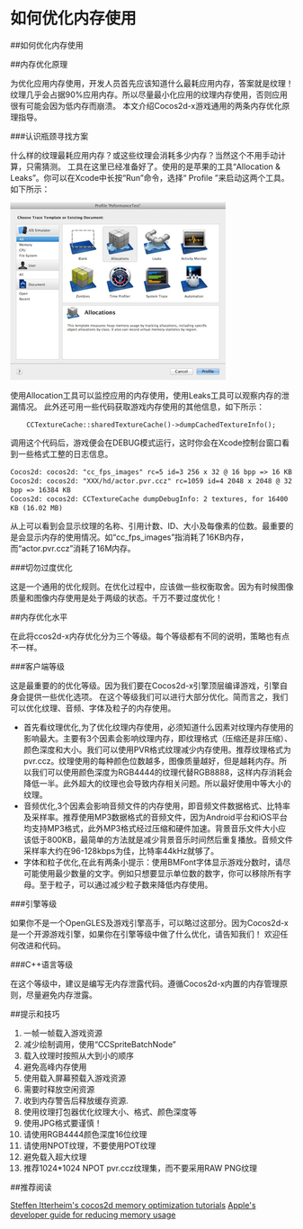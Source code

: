 # 如何优化内存使用

##如何优化内存使用

##内存优化原理

为优化应用内存使用，开发人员首先应该知道什么最耗应用内存，答案就是纹理！
纹理几乎会占据90%应用内存。所以尽量最小化应用的纹理内存使用，否则应用很有可能会因为低内存而崩溃。
本文介绍Cocos2d-x游戏通用的两条内存优化原理指导。

###认识瓶颈寻找方案

什么样的纹理最耗应用内存？或这些纹理会消耗多少内存？当然这个不用手动计算，只需猜测。
工具在这里已经准备好了。使用的是苹果的工具“Allocation & Leaks”。你可以在Xcode中长按“Run”命令，选择“ Profile ”来启动这两个工具。如下所示：

![img56.png](res/img56.png)

使用Allocation工具可以监控应用的内存使用，使用Leaks工具可以观察内存的泄漏情况。
此外还可用一些代码获取游戏内存使用的其他信息，如下所示：

```
    CCTextureCache::sharedTextureCache()->dumpCachedTextureInfo();
```

调用这个代码后，游戏便会在DEBUG模式运行，这时你会在Xcode控制台窗口看到一些格式工整的日志信息。

```
Cocos2d: cocos2d: "cc_fps_images" rc=5 id=3 256 x 32 @ 16 bpp => 16 KB
Cocos2d: cocos2d: "XXX/hd/actor.pvr.ccz" rc=1059 id=4 2048 x 2048 @ 32 bpp => 16384 KB
Cocos2d: cocos2d: CCTextureCache dumpDebugInfo: 2 textures, for 16400 KB (16.02 MB)
```

从上可以看到会显示纹理的名称、引用计数、ID、大小及每像素的位数。最重要的是会显示内存的使用情况。如“cc_fps_images”指消耗了16KB内存，而“actor.pvr.ccz”消耗了16M内存。

###切勿过度优化

这是一个通用的优化规则。在优化过程中，应该做一些权衡取舍。因为有时候图像质量和图像内存使用是处于两级的状态。千万不要过度优化！

##内存优化水平

在此将ccos2d-x内存优化分为三个等级。每个等级都有不同的说明，策略也有点不一样。

###客户端等级

这是最重要的的优化等级。因为我们要在Cocos2d-x引擎顶层编译游戏，引擎自身会提供一些优化选项。
在这个等级我们可以进行大部分优化。简而言之，我们可以优化纹理、音频、字体及粒子的内存使用。

- 首先看纹理优化,为了优化纹理内存使用，必须知道什么因素对纹理内存使用的影响最大。主要有3个因素会影响纹理内存，即纹理格式（压缩还是非压缩）、颜色深度和大小。我们可以使用PVR格式纹理减少内存使用。推荐纹理格式为pvr.ccz。纹理使用的每种颜色位数越多，图像质量越好，但是越耗内存。所以我们可以使用颜色深度为RGB4444的纹理代替RGB8888，这样内存消耗会降低一半。此外超大的纹理也会导致内存相关问题。所以最好使用中等大小的纹理。
- 音频优化,3个因素会影响音频文件的内存使用，即音频文件数据格式、比特率及采样率。推荐使用MP3数据格式的音频文件，因为Android平台和iOS平台均支持MP3格式，此外MP3格式经过压缩和硬件加速。背景音乐文件大小应该低于800KB，最简单的方法就是减少背景音乐时间然后重复播放。音频文件采样率大约在96-128kbps为佳，比特率44kHz就够了。
- 字体和粒子优化,在此有两条小提示：使用BMFont字体显示游戏分数时，请尽可能使用最少数量的文字。例如只想要显示单位数的数字，你可以移除所有字母。至于粒子，可以通过减少粒子数来降低内存使用。

###引擎等级

如果你不是一个OpenGLES及游戏引擎高手，可以略过这部分。因为Cocos2d-x是一个开源游戏引擎，如果你在引擎等级中做了什么优化，请告知我们！
欢迎任何改进和代码。

###C++语言等级

在这个等级中，建议是编写无内存泄露代码。遵循Cocos2d-x内置的内存管理原则，尽量避免内存泄露。

##提示和技巧

1. 一帧一帧载入游戏资源
2. 减少绘制调用，使用“CCSpriteBatchNode”
3. 载入纹理时按照从大到小的顺序
4. 避免高峰内存使用
5. 使用载入屏幕预载入游戏资源
6. 需要时释放空闲资源
7. 收到内存警告后释放缓存资源.
8. 使用纹理打包器优化纹理大小、格式、颜色深度等
9. 使用JPG格式要谨慎！
10. 请使用RGB4444颜色深度16位纹理
11. 请使用NPOT纹理，不要使用POT纹理
12. 避免载入超大纹理
13. 推荐1024*1024 NPOT pvr.ccz纹理集，而不要采用RAW PNG纹理

##推荐阅读

[Steffen Itterheim's cocos2d memory optimization tutorials](http://www.learn-cocos2d.com/2012/11/optimize-memory-usage-bundle-size-cocos2d-app/)
[Apple's developer guide for reducing memory usage](http://developer.apple.com/library/ios/#documentation/3DDrawing/Conceptual/OpenGLES_ProgrammingGuide/TechniquesForWorkingWithTextureData/TechniquesForWorkingWithTextureData.html)
